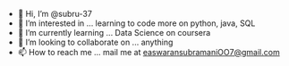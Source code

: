 - 👋 Hi, I’m @subru-37
- 👀 I’m interested in ... learning to code more on python, java, SQL
- 🌱 I’m currently learning ... Data Science on coursera
- 💞️ I’m looking to collaborate on ... anything
- 📫 How to reach me ... mail me at easwaransubramaniOO7@gmail.com 

<!---
subru-37/subru-37 is a ✨ special ✨ repository because its `README.md` (this file) appears on your GitHub profile.
You can click the Preview link to take a look at your changes.
--->
